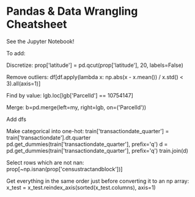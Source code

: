 # Pandas & Data Wrangling Cheatsheet

See the Jupyter Notebook!

To add:

Discretize: prop['latitude'] = pd.qcut(prop['latitude'], 20, labels=False)

Remove outliers: df[df.apply(lambda x: np.abs(x - x.mean()) / x.std() < 3).all(axis=1)]

Find by value: lgb.loc[lgb['ParcelId'] == 10754147]

Merge: b=pd.merge(left=my, right=lgb, on=('ParcelId'))

Add dfs

Make categorical into one-hot:
train['transactiondate_quarter'] = train['transactiondate'].dt.quarter
pd.get_dummies(train['transactiondate_quarter'], prefix='q')
d = pd.get_dummies(train['transactiondate_quarter'], prefix='q')
train.join(d)

Select rows which are not nan:
prop[~np.isnan(prop['censustractandblock'])]

Get everything in the same order just before converting it to an np array:
x_test = x_test.reindex_axis(sorted(x_test.columns), axis=1)
